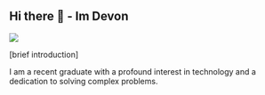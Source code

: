 ## Hi there 👋 - Im Devon
<a href="https://https://www.linkedin.com/in/devonwilkins86/"><img src="https://img.shields.io/badge/-LinkedIn-0072b1?&style=for-the-badge&logo=linkedin&logoColor=white" /></a>

[brief introduction]

I am a recent graduate with a profound interest in technology and a dedication to solving complex problems. 

<!--
**devonwlkns86/devonwlkns86** is a ✨ _special_ ✨ repository because its `README.md` (this file) appears on your GitHub profile.

Here are some ideas to get you started:



- 🔭 I’m currently working on ... Tutorial Hell 
- 🌱 I’m currently learning ... CyberSecurity, studying for my CompTIA Sec+, and trying to get my foot in the door! 
- 👯 I’m looking to collaborate on ... anythiing!
- 🤔 I’m looking for help with ... learning!!
- 💬 Ask me about ...
- 📫 How to reach me: ... 
- 😄 Pronouns: ... He/Him
- ⚡ Fun fact: ... I am also a musician, I love gaming, and the outdoors
-->
